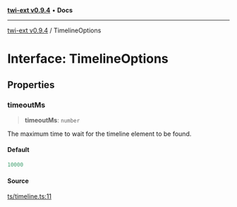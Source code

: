[**twi-ext v0.9.4**](../README.md) • **Docs**

***

[twi-ext v0.9.4](../README.md) / TimelineOptions

# Interface: TimelineOptions

## Properties

### timeoutMs

> **timeoutMs**: `number`

The maximum time to wait for the timeline element to be found.

#### Default

```ts
10000
```

#### Source

[ts/timeline.ts:11](https://github.com/Robot-Inventor/twi-ext/blob/24a2dc4301a8080c72b12d8fafc73f4bb59bebcc/src/ts/timeline.ts#L11)
